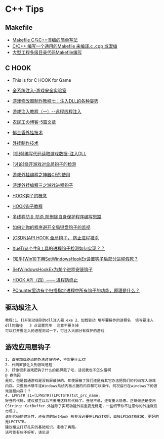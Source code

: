 # C++ Tips

## Makefile
- [Makefile C与C++混编的简单写法](https://blog.csdn.net/qq_33195791/article/details/100584342)
- [C/C++ 编写一个通用的Makefile 来编译.c .cpp 或混编](https://www.cnblogs.com/sylar-liang/p/4792514.html)
- [大型工程多级目录代码Makefile编写](https://www.cnblogs.com/jchen2020fighting/p/12175788.html)

## C HOOK
- This is for C HOOK for Game
- [全系统注入-游戏安全实验室](http://gslab.qq.com/article-204-1.html)

- [游戏修改器制作教程七：注入DLL的各种姿势](http://blog.csdn.net/xfgryujk/article/details/50478295)

- [游戏注入教程（一）--远程线程注入](http://blog.csdn.net/wyansai/article/details/52077963)

- [农民工の博客-5篇文章](http://blog.csdn.net/wyansai/article/category/6328876)

- [郁金香外挂技术](http://www.yjxsoft.com/forum.php?mod=forumdisplay&fid=4)

- [外挂制作技术](http://blog.sina.com.cn/s/articlelist_1457737921_0_1.html)

- [[视频]编写代码读取游戏数据-注入DLL](http://www.iqiyi.com/w_19rteanr1h.html)

- [[讨论]绕开游戏对全局钩子的检测](http://bbs.csdn.net/topics/370046194)

- [游戏外挂编程之神器CE的使用 ](http://www.cnblogs.com/egojit/archive/2013/06/14/3135147.html)

- [游戏外挂编程三之游戏进程钩子](https://www.cnblogs.com/egojit/archive/2013/06/16/3138266.html)

- [HOOK钩子的概念](https://jingyan.baidu.com/article/e75aca855afa03142fdac643.html)

- [HOOK钩子教程](http://blog.sina.com.cn/s/blog_651cccf70100tkv6.html)

- [多线程防关,防杀,防删除自身保护程序编写思路](https://www.2cto.com/kf/201002/44758.html)

- [如何让你的程序避开全局键盘钩子的监视](http://blog.okbase.net/BlueSky/archive/3839.html)

- [[CSDN]API HOOK 全局钩子， 防止进程被杀](http://download.csdn.net/download/lygf666/4164019)
- [XueTr这个牛B工具的进程钩子检测如何实现？？](https://bbs.pediy.com/thread-163373.htm)
- [[知乎]Win10下用SetWindowsHookEx设置钩子后部分进程假死？](https://www.zhihu.com/question/64221483)
- [SetWindowsHookEx为某个进程安装钩子](http://blog.csdn.net/hczhiyue/article/details/18449455)
- [HOOK API（四）—— 进程防终止](https://www.cnblogs.com/fanling999/p/4601118.html)
- [PChunter里边有个扫描指定进程中所有钩子的功能，原理是什么？](https://bbs.pediy.com/thread-210688.htm)

## 驱动级注入
    教程:1、打开驱动级别的dll注入器.exe 2、加载驱动 填写要操作的进程名  填写要注入  dll的路径   3 点设置完毕  注意不要关掉
    可以打开要注入的进程测试一下，可注入大部分有保护的游戏
## 游戏应用层钩子
    1. 直接加载驱动的办法过掉钩子，不需要什么XT 
    2. 代码直接注入到游戏进程
    3. 好像很多游戏把钩子什么的都屏蔽了吧，话说我也不怎么懂啊
    @ 春色园
    是的，但是普通游戏是没有屏蔽掉的。即使屏蔽了我们还是有其它办法把我们的代码写入游戏   内存。只要技术够牛连Windows系统内核占据的内存都可以操作，何况运行在windows下的游戏进程内存？？
    4. LPWSTR s1=(LPWSTR)(LPCTSTR)txt_prc_name;
    好丑的代码，建议楼主以后不要用这样的代码了。丑陋不说，还有重大隐患。正确做法是使用   CString::GetBuffer.外挂除了实现功能外最重要是稳定，一些细节你不注意你的外挂就没  市场了。
    说到代码的健壮性，还有你的SetHook 形参没必要用LPWSTR啊，直接LPCWSTR就OK，更好的 是LPCTSTR。
    建议楼主打好扎实的基础知识，走稳了再跑。
    话可能有些不好听，请见谅

